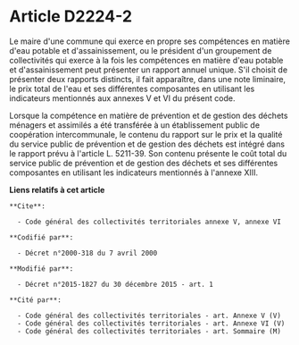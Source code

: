 # Article D2224-2

Le maire d'une commune qui exerce en propre ses compétences en matière d'eau potable et d'assainissement, ou le président
d'un groupement de collectivités qui exerce à la fois les compétences en matière d'eau potable et d'assainissement peut
présenter un rapport annuel unique. S'il choisit de présenter deux rapports distincts, il fait apparaître, dans une note
liminaire, le prix total de l'eau et ses différentes composantes en utilisant les indicateurs mentionnés aux annexes V et VI
du présent code.

Lorsque la compétence en matière de prévention et de gestion des déchets ménagers et assimilés a été transférée à un
établissement public de coopération intercommunale, le contenu du rapport sur le prix et la qualité du service public de
prévention et de gestion des déchets est intégré dans le rapport prévu à l'article L. 5211-39. Son contenu présente le coût
total du service public de prévention et de gestion des déchets et ses différentes composantes en utilisant les indicateurs
mentionnés à l'annexe XIII.

**Liens relatifs à cet article**

	**Cite**:

	  - Code général des collectivités territoriales annexe V, annexe VI

	**Codifié par**:

	  - Décret n°2000-318 du 7 avril 2000

	**Modifié par**:

	  - Décret n°2015-1827 du 30 décembre 2015 - art. 1

	**Cité par**:

	  - Code général des collectivités territoriales - art. Annexe V (V)
	  - Code général des collectivités territoriales - art. Annexe VI (V)
	  - Code général des collectivités territoriales - art. Sommaire (M)
